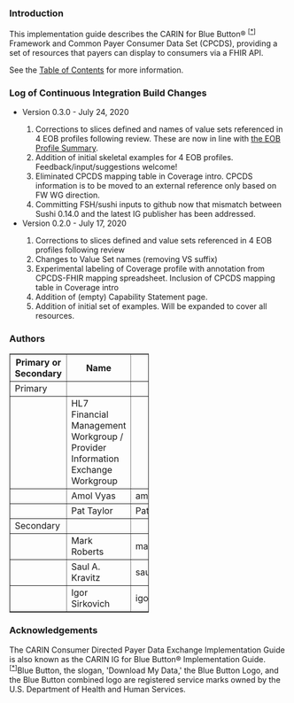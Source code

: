 

<h3>Introduction</h3>

This implementation guide describes the CARIN for Blue Button&reg; <sup>[<a name="id1" href="#ftn.id1">*</a>]</sup> Framework and Common Payer Consumer Data Set (CPCDS), providing a set of resources that payers can display to consumers via a FHIR API.

See the [Table of Contents](toc.html) for more information.

<h3>Log of Continuous Integration Build Changes</h3>
<ul>
<li>Version 0.3.0 - July 24, 2020</li>
<ol>
<li>Corrections to slices defined and names of value sets referenced in 4 EOB profiles following review.  These are now in line with <a href="EOBtypes.png">the EOB Profile Summary</a>.</li>
<li>Addition of initial skeletal examples for 4 EOB profiles. Feedback/input/suggestions welcome! </li>
<li>Eliminated  CPCDS mapping table in Coverage intro.  CPCDS  information is to be moved to an external reference only based on FW WG direction.</li>
<li>Committing FSH/sushi inputs to github now that mismatch between Sushi 0.14.0 and the latest IG publisher has been addressed. </li>
</ol>
<li>Version 0.2.0 - July 17, 2020</li>
<ol>
<li>Corrections to slices defined and value sets referenced in 4 EOB profiles following review</li>
<li>Changes to Value Set names (removing VS suffix)</li>
<li>Experimental labeling of Coverage profile with annotation from CPCDS-FHIR mapping spreadsheet.  Inclusion of CPCDS mapping table in Coverage intro</li>
<li>Addition of (empty) Capability Statement page.</li>
<li>Addition of initial set of examples.   Will be expanded to cover all resources.</li>
</ol>
</ul>


<h3>Authors</h3>

<table border="1" style="width:50%">
  <tr>
    <th>Primary or Secondary</th>
    <th>Name</th>
    <th>Email</th>
  </tr>
 <tr>
 <td>Primary</td>
 <td></td>
  <td></td>
  </tr>
 <tr>
   <td></td>
  <td>HL7 Financial Management Workgroup / Provider Information Exchange Workgroup</td>
  <td></td>
  </tr>
  <tr>
   <td></td>
    <td>Amol Vyas</td>
  <td>amol.vyas@cambiahealth.com</td>
  </tr>
   <tr>
    <td></td>
     <td>Pat Taylor</td>
  <td>Pat.Taylor@bcbsa.com</td>
  </tr>    
   <tr>
   <td>Secondary</td>
     <td></td>
  <td></td>
   </tr>
     <tr>
      <td></td>
      <td>Mark Roberts</td>
      <td>mark.roberts@leavittpartners.com</td>
    </tr>
   <tr>
    <td></td>
    <td>Saul A. Kravitz</td>
    <td>saul@mitre.org</td>
    </tr>
   <tr>
   <td></td>
  <td>Igor Sirkovich </td>
  <td>igor@smilecdr.com</td>
  </tr>
  </table>
<h3>Acknowledgements</h3>
The CARIN Consumer Directed Payer Data Exchange Implementation Guide is also known as the CARIN IG for Blue Button&reg; Implementation Guide.

<div class="footnote">
<sup>[<a name="ftn.id1" href="#id1">*</a>]</sup>Blue Button, the slogan, 'Download My Data,' the Blue Button Logo, and the Blue Button combined logo are registered service marks owned by the U.S. Department of Health and Human Services.
</div>

